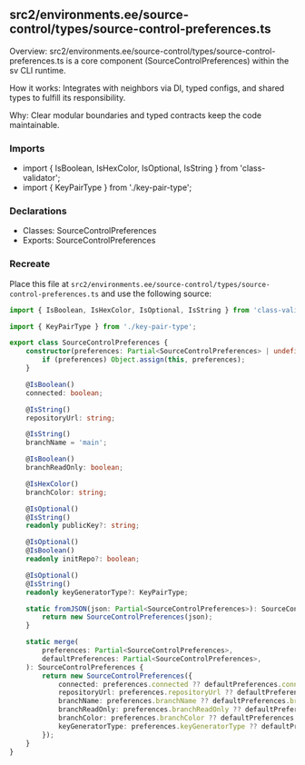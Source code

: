 ## src2/environments.ee/source-control/types/source-control-preferences.ts

Overview: src2/environments.ee/source-control/types/source-control-preferences.ts is a core component (SourceControlPreferences) within the sv CLI runtime.

How it works: Integrates with neighbors via DI, typed configs, and shared types to fulfill its responsibility.

Why: Clear modular boundaries and typed contracts keep the code maintainable.

### Imports

- import { IsBoolean, IsHexColor, IsOptional, IsString } from 'class-validator';
- import { KeyPairType } from './key-pair-type';

### Declarations

- Classes: SourceControlPreferences
- Exports: SourceControlPreferences

### Recreate

Place this file at `src2/environments.ee/source-control/types/source-control-preferences.ts` and use the following source:

```ts
import { IsBoolean, IsHexColor, IsOptional, IsString } from 'class-validator';

import { KeyPairType } from './key-pair-type';

export class SourceControlPreferences {
	constructor(preferences: Partial<SourceControlPreferences> | undefined = undefined) {
		if (preferences) Object.assign(this, preferences);
	}

	@IsBoolean()
	connected: boolean;

	@IsString()
	repositoryUrl: string;

	@IsString()
	branchName = 'main';

	@IsBoolean()
	branchReadOnly: boolean;

	@IsHexColor()
	branchColor: string;

	@IsOptional()
	@IsString()
	readonly publicKey?: string;

	@IsOptional()
	@IsBoolean()
	readonly initRepo?: boolean;

	@IsOptional()
	@IsString()
	readonly keyGeneratorType?: KeyPairType;

	static fromJSON(json: Partial<SourceControlPreferences>): SourceControlPreferences {
		return new SourceControlPreferences(json);
	}

	static merge(
		preferences: Partial<SourceControlPreferences>,
		defaultPreferences: Partial<SourceControlPreferences>,
	): SourceControlPreferences {
		return new SourceControlPreferences({
			connected: preferences.connected ?? defaultPreferences.connected,
			repositoryUrl: preferences.repositoryUrl ?? defaultPreferences.repositoryUrl,
			branchName: preferences.branchName ?? defaultPreferences.branchName,
			branchReadOnly: preferences.branchReadOnly ?? defaultPreferences.branchReadOnly,
			branchColor: preferences.branchColor ?? defaultPreferences.branchColor,
			keyGeneratorType: preferences.keyGeneratorType ?? defaultPreferences.keyGeneratorType,
		});
	}
}

```
